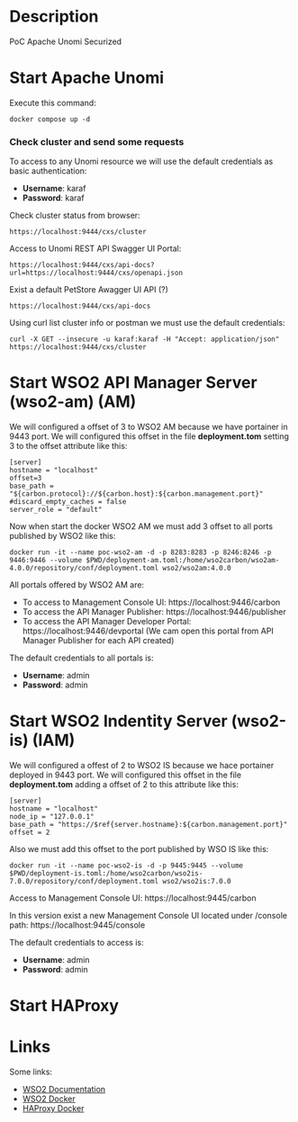 # Description
PoC Apache Unomi Securized

# Start Apache Unomi
Execute this command:

```
docker compose up -d
```

### Check cluster and send some requests
To access to any Unomi resource we will use the default credentials as basic authentication:
- **Username**: karaf
- **Password**: karaf

Check cluster status from browser:
```
https://localhost:9444/cxs/cluster
```

Access to Unomi REST API Swagger UI Portal:
```
https://localhost:9444/cxs/api-docs?url=https://localhost:9444/cxs/openapi.json
```

Exist a default PetStore Awagger UI API (?)

```
https://localhost:9444/cxs/api-docs
```

Using curl list cluster info or postman we must use the default credentials:
```
curl -X GET --insecure -u karaf:karaf -H "Accept: application/json" https://localhost:9444/cxs/cluster
```

# Start WSO2 API Manager Server (wso2-am) (AM)
We will configured a offset of 3 to WSO2 AM because we have portainer in 9443 port. We will configured this offset in the file **deployment.tom** setting 3 to the offset attribute like this:

```
[server]
hostname = "localhost"
offset=3
base_path = "${carbon.protocol}://${carbon.host}:${carbon.management.port}"
#discard_empty_caches = false
server_role = "default"
```

Now when start the docker WSO2 AM we must add 3 offset to all ports published by WSO2 like this:
```
docker run -it --name poc-wso2-am -d -p 8283:8283 -p 8246:8246 -p 9446:9446 --volume $PWD/deployment-am.toml:/home/wso2carbon/wso2am-4.0.0/repository/conf/deployment.toml wso2/wso2am:4.0.0
```

All portals offered by WSO2 AM are:

- To access to Management Console UI: https://localhost:9446/carbon
- To access the API Manager Publisher: https://localhost:9446/publisher
- To access the API Manager Developer Portal: https://localhost:9446/devportal (We cam open this portal from API Manager Publisher for each API created)

The default credentials to all portals is:

- **Username**: admin
- **Password**: admin

# Start WSO2 Indentity Server (wso2-is) (IAM)
We will configured a offest of 2 to WSO2 IS because we hace portainer deployed in 9443 port. We will configured this offset in the file **deployment.tom** adding a offset of 2 to this attribute like this:

```
[server]
hostname = "localhost"
node_ip = "127.0.0.1"
base_path = "https://$ref{server.hostname}:${carbon.management.port}"
offset = 2
```

Also we must add this offset to the port published by WSO IS like this:

```
docker run -it --name poc-wso2-is -d -p 9445:9445 --volume $PWD/deployment-is.toml:/home/wso2carbon/wso2is-7.0.0/repository/conf/deployment.toml wso2/wso2is:7.0.0
```

Access to Management Console UI: https://localhost:9445/carbon

In this version exist a new Management Console UI located under /console path: https://localhost:9445/console

The default credentials to access is:
- **Username**: admin
- **Password**: admin

# Start HAProxy

# Links

Some links:

- [WSO2 Documentation](https://is.docs.wso2.com/en/latest/)
- [WSO2 Docker](https://hub.docker.com/r/wso2/wso2is)
- [HAProxy Docker](https://hub.docker.com/_/haproxy)
